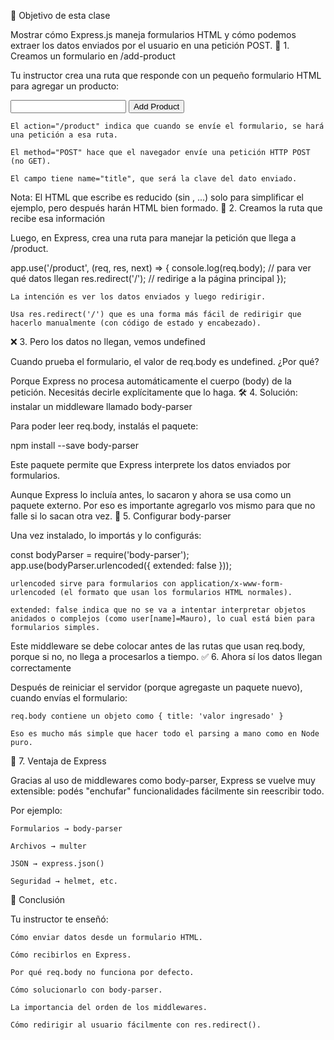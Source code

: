 🎯 Objetivo de esta clase

Mostrar cómo Express.js maneja formularios HTML y cómo podemos extraer los datos enviados por el usuario en una petición POST.
🧱 1. Creamos un formulario en /add-product

Tu instructor crea una ruta que responde con un pequeño formulario HTML para agregar un producto:

<form action="/product" method="POST">
  <input type="text" name="title">
  <button type="submit">Add Product</button>
</form>

    El action="/product" indica que cuando se envíe el formulario, se hará una petición a esa ruta.

    El method="POST" hace que el navegador envíe una petición HTTP POST (no GET).

    El campo tiene name="title", que será la clave del dato enviado.

Nota: El HTML que escribe es reducido (sin <html>, <body>...) solo para simplificar el ejemplo, pero después harán HTML bien formado.
🔄 2. Creamos la ruta que recibe esa información

Luego, en Express, crea una ruta para manejar la petición que llega a /product.

app.use('/product', (req, res, next) => {
  console.log(req.body); // para ver qué datos llegan
  res.redirect('/');     // redirige a la página principal
});

    La intención es ver los datos enviados y luego redirigir.

    Usa res.redirect('/') que es una forma más fácil de redirigir que hacerlo manualmente (con código de estado y encabezado).

❌ 3. Pero los datos no llegan, vemos undefined

Cuando prueba el formulario, el valor de req.body es undefined. ¿Por qué?

Porque Express no procesa automáticamente el cuerpo (body) de la petición. Necesitás decirle explícitamente que lo haga.
🛠️ 4. Solución: instalar un middleware llamado body-parser

Para poder leer req.body, instalás el paquete:

npm install --save body-parser

Este paquete permite que Express interprete los datos enviados por formularios.

Aunque Express lo incluía antes, lo sacaron y ahora se usa como un paquete externo. Por eso es importante agregarlo vos mismo para que no falle si lo sacan otra vez.
🔌 5. Configurar body-parser

Una vez instalado, lo importás y lo configurás:

const bodyParser = require('body-parser');
app.use(bodyParser.urlencoded({ extended: false }));

    urlencoded sirve para formularios con application/x-www-form-urlencoded (el formato que usan los formularios HTML normales).

    extended: false indica que no se va a intentar interpretar objetos anidados o complejos (como user[name]=Mauro), lo cual está bien para formularios simples.

Este middleware se debe colocar antes de las rutas que usan req.body, porque si no, no llega a procesarlos a tiempo.
✅ 6. Ahora sí los datos llegan correctamente

Después de reiniciar el servidor (porque agregaste un paquete nuevo), cuando envías el formulario:

    req.body contiene un objeto como { title: 'valor ingresado' }

    Eso es mucho más simple que hacer todo el parsing a mano como en Node puro.

🧩 7. Ventaja de Express

Gracias al uso de middlewares como body-parser, Express se vuelve muy extensible: podés "enchufar" funcionalidades fácilmente sin reescribir todo.

Por ejemplo:

    Formularios → body-parser

    Archivos → multer

    JSON → express.json()

    Seguridad → helmet, etc.

🧠 Conclusión

Tu instructor te enseñó:

    Cómo enviar datos desde un formulario HTML.

    Cómo recibirlos en Express.

    Por qué req.body no funciona por defecto.

    Cómo solucionarlo con body-parser.

    La importancia del orden de los middlewares.

    Cómo redirigir al usuario fácilmente con res.redirect().